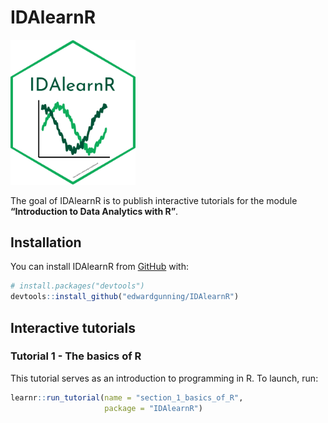 
<!-- README.md is generated from README.Rmd. Please edit that file -->

# IDAlearnR

<!-- badges: start -->

<img src="inst/figures/hex-badge.png" width="200px" />
<!-- badges: end -->

The goal of IDAlearnR is to publish interactive tutorials for the module
**“Introduction to Data Analytics with R”**.

## Installation

You can install IDAlearnR from [GitHub](https://github.com/) with:

``` r
# install.packages("devtools")
devtools::install_github("edwardgunning/IDAlearnR")
```

## Interactive tutorials

### Tutorial 1 - The basics of R

This tutorial serves as an introduction to programming in R. To launch,
run:

``` r
learnr::run_tutorial(name = "section_1_basics_of_R",
                     package = "IDAlearnR")
```
